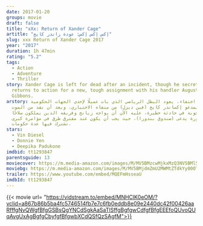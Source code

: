 ```yaml
---
date: 2017-01-20
groups: movie
draft: false
title: "xXx: Return of Xander Cage"
artitle: "إكس إكس إكس: عودة زاندر كايج"
slug: xxx Return of Xander Cage 2017
year: "2017"
duration: 1h 47min
rating: "5.2"
tags:
  - Action
  - Adventure
  - Thriller
story: Xander Cage is left for dead after an incident, though he secretly
  returns to action for a new, tough assignment with his handler Augustus
  Gibbons.
arstory: بعد طول اختفاء، يعود البطل الرياضي الذي بات عميلًا ﻹحدى الجهات الحكومية
  والمدعو إكساندر كايج (فين ديزل) من منفاه الاختياري، وبعد أن نفذ من الموت
  بأعجوبة في حادثة خطيرة، عليه اﻵن أن يواجه زيانج وفريقه الذين يملكون سلاحًا
  فائق الخطورة يدعى (صندوق بندورا)، حيث يجب أن يكون عند مفترق طرق في مؤامرة كبرى
  تشترك فيها عدة حكومات.
stars:
  - Vin Diesel
  - Donnie Yen
  - Deepika Padukone
imdbid: tt1293847
parentsguide: 13
moviecover: https://m.media-amazon.com/images/M/MV5BMzcwMjkxMzQ3NV5BMl5BanBnXkFtZTgwMzgyNDA5MDI@._V1_SY1000_CR0,0,640,1000_AL_.jpg
moviebg: https://m.media-amazon.com/images/M/MV5BMjdmZmU2MWMtZTdkYy00OTBjLThlOTctZWYxODZjZWJmOTgwXkEyXkFqcGdeQXVyMjYwMDk5NjE@._V1_SY1000_CR0,0,1500,1000_AL_.jpg
trailer: https://www.youtube.com/embed/MQEFmHsseaU
imdbId: tt1293847
---
```


{{< movie url= "https://vidstream.to/embed/MNHClK0eOM/?vclid=a867b86b5ba4fc5746514fb7e7c6fb0eddb8e09e2440dc42f00426aaRfffgNvQWgfBfgGSBsQgYNCdSgkAaSaTlSffgBgfgwCdfgfBfgEEEfoQUvoQUqAvgUxAgBgfgCbyfgfBfgwbXCdQSfQzSAgfM">}}